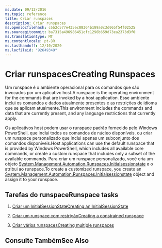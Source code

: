```yaml
---
ms.date: 09/13/2016
ms.topic: reference
title: Criar runspaces
description: Criar runspaces
ms.openlocfilehash: c6b2c577e435ec88364b189a0c3d065f54f02525
ms.sourcegitcommit: ba7315a496986451cfc1296b659d73ea2373d3f0
ms.translationtype: MT
ms.contentlocale: pt-BR
ms.lasthandoff: 12/10/2020
ms.locfileid: "92649349"
---
```

# <a name="creating-runspaces"></a><span data-ttu-id="2d8dc-103">Criar runspaces</span><span class="sxs-lookup"><span data-stu-id="2d8dc-103">Creating Runspaces</span></span>

<span data-ttu-id="2d8dc-104">Um runspace é o ambiente operacional para os comandos que são invocados por um aplicativo host.</span><span class="sxs-lookup"><span data-stu-id="2d8dc-104">A runspace is the operating environment for the commands that are invoked by a host application.</span></span> <span data-ttu-id="2d8dc-105">Esse ambiente inclui os comandos e dados atualmente presentes e as restrições de idioma que se aplicam atualmente.</span><span class="sxs-lookup"><span data-stu-id="2d8dc-105">This environment includes the commands and data that are currently present, and any language restrictions that currently apply.</span></span>

 <span data-ttu-id="2d8dc-106">Os aplicativos host podem usar o runspace padrão fornecido pelo Windows PowerShell, que inclui todos os comandos de núcleo disponíveis, ou criar um runspace personalizado que inclui apenas um subconjunto dos comandos disponíveis.</span><span class="sxs-lookup"><span data-stu-id="2d8dc-106">Host applications can use the default runspace that is provided by Windows PowerShell, which includes all available core commands, or create a custom runspace that includes only a subset of the available commands.</span></span> <span data-ttu-id="2d8dc-107">Para criar um runspace personalizado, você cria um objeto [System.Management.Automation.Runspaces.Initialsessionstate](/dotnet/api/System.Management.Automation.Runspaces.InitialSessionState) e o atribui ao runspace.</span><span class="sxs-lookup"><span data-stu-id="2d8dc-107">To create a customized runspace, you create an [System.Management.Automation.Runspaces.Initialsessionstate](/dotnet/api/System.Management.Automation.Runspaces.InitialSessionState) object and assign it to your runspace.</span></span>

## <a name="runspace-tasks"></a><span data-ttu-id="2d8dc-108">Tarefas do runspace</span><span class="sxs-lookup"><span data-stu-id="2d8dc-108">Runspace tasks</span></span>

1. [<span data-ttu-id="2d8dc-109">Criar um InitialSessionState</span><span class="sxs-lookup"><span data-stu-id="2d8dc-109">Creating an InitialSessionState</span></span>](./creating-an-initialsessionstate.md)

2. [<span data-ttu-id="2d8dc-110">Criar um runspace com restrição</span><span class="sxs-lookup"><span data-stu-id="2d8dc-110">Creating a constrained runspace</span></span>](./creating-a-constrained-runspace.md)

3. [<span data-ttu-id="2d8dc-111">Criar vários runspaces</span><span class="sxs-lookup"><span data-stu-id="2d8dc-111">Creating multiple runspaces</span></span>](./creating-multiple-runspaces.md)

## <a name="see-also"></a><span data-ttu-id="2d8dc-112">Consulte Também</span><span class="sxs-lookup"><span data-stu-id="2d8dc-112">See Also</span></span>
